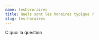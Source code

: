 ```yaml
---
name: leshororaires
title: Quels sont les horaires typique ?
slug: les-horaires
---
```


C quoi la question
